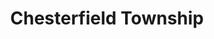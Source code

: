 ---
title: Chesterfield Township
url: /chesterfield-township/
latitude: 42.671
longitude: -82.831
---